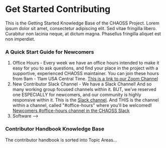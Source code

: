 # Get Started Contributing

This is the Getting Started Knowledge Base of the CHAOSS Project. Lorem ipsum dolor sit amet, consectetur adipiscing elit. Sed vitae fringilla libero. Curabitur non lacinia neque, at dictum magna. Phasellus fringilla aliquet est non imperdiet.

### A Quick Start Guide for Newcomers

1. Office Hours - Every week we have an office hours intended to make it easy for you to ask questions, and find your place in the project with a supportive, experienced CHAOSS maintainer. You can join these hours from 9am - 11am USA Central Time. [This is a link to our Zoom Channel](https://zoom.us/my/chaoss)
2. New Contributor Slack Channel - We have a Slack Channel! And so many working group focused channels within it. BUT, we've reserved one ESPECIALLY for newcomers, and our community is highly responsive within it. This is the [Slack channel](https://chaoss-workspace.slack.com/join/shared_invite/zt-dqeab4ab-4XrH51rc4y_WXjN~uI~6rA#/). And THIS is the channel within a channel, called "#office-hours" where you'll be welcomed!  [Newcomers #office-hours channel in the CHAOSS Slack](https://chaoss-workspace.slack.com/archives/C0207C3RETX)
3. Software -->

### Contributor Handbook Knowledge Base

The contributor handbook is sorted into Topic Areas...
